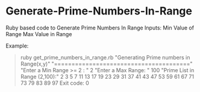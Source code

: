 # Generate-Prime-Numbers-In-Range
Ruby based code to Generate Prime Numbers In Range
Inputs:
Min Value of Range
Max Value in Range

Example:

>ruby get_prime_numbers_in_range.rb
"Generating Prime numbers in Range(x,y)"
"======================================="
"Enter a Min Range >= 2 : "
2
"Enter a Max Range: "
100
"Prime List in Range (2,100):"
2
3
5
7
11
13
17
19
23
29
31
37
41
43
47
53
59
61
67
71
73
79
83
89
97
>Exit code: 0
